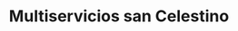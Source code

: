 ---
title: "Multiservicios san Celestino"
url: /barcelona/multiservicios-san-celestino/
shop: reparación de automóviles
---